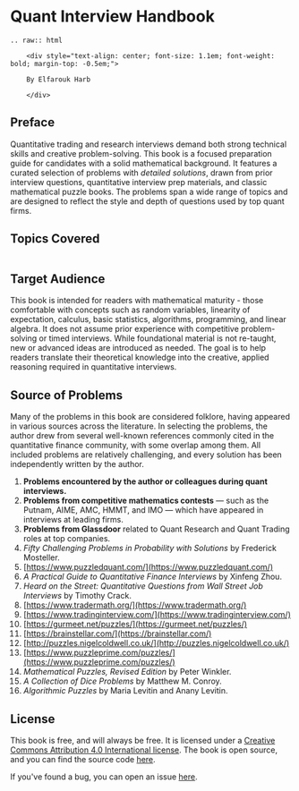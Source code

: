 # Quant Interview Handbook

```{eval-rst}
.. raw:: html

    <div style="text-align: center; font-size: 1.1em; font-weight: bold; margin-top: -0.5em;">

    By Elfarouk Harb

    </div>
```

## Preface

Quantitative trading and research interviews demand both strong technical skills and creative problem-solving. This book is a focused preparation guide for candidates with a solid mathematical background. It features a curated selection of problems with *detailed solutions*, drawn from prior interview questions, quantitative interview prep materials, and classic mathematical puzzle books. The problems span a wide range of topics and are designed to reflect the style and depth of questions used by top quant firms.

## Topics Covered

```{tableofcontents}
```

## Target Audience

This book is intended for readers with mathematical maturity - those comfortable with concepts such as random variables, linearity of expectation, calculus, basic statistics, algorithms, programming, and linear algebra. It does not assume prior experience with competitive problem-solving or timed interviews. While foundational material is not re-taught, new or advanced ideas are introduced as needed. The goal is to help readers translate their theoretical knowledge into the creative, applied reasoning required in quantitative interviews.

## Source of Problems

Many of the problems in this book are considered folklore, having appeared in various sources across the literature. In selecting the problems, the author drew from several well-known references commonly cited in the quantitative finance community, with some overlap among them. All included problems are relatively challenging, and every solution has been independently written by the author.

1. **Problems encountered by the author or colleagues during quant interviews.**  
2. **Problems from competitive mathematics contests** — such as the Putnam, AIME, AMC, HMMT, and IMO — which have appeared in interviews at leading firms.  
3. **Problems from Glassdoor** related to Quant Research and Quant Trading roles at top companies.  
4. *Fifty Challenging Problems in Probability with Solutions* by Frederick Mosteller.  
5. [https://www.puzzledquant.com/](https://www.puzzledquant.com/)  
6. *A Practical Guide to Quantitative Finance Interviews* by Xinfeng Zhou.  
7. *Heard on the Street: Quantitative Questions from Wall Street Job Interviews* by Timothy Crack.  
8. [https://www.tradermath.org/](https://www.tradermath.org/)  
9. [https://www.tradinginterview.com/](https://www.tradinginterview.com/)  
10. [https://gurmeet.net/puzzles/](https://gurmeet.net/puzzles/)  
11. [https://brainstellar.com/](https://brainstellar.com/)  
12. [http://puzzles.nigelcoldwell.co.uk/](http://puzzles.nigelcoldwell.co.uk/)  
13. [https://www.puzzleprime.com/puzzles/](https://www.puzzleprime.com/puzzles/)  
14. *Mathematical Puzzles, Revised Edition* by Peter Winkler.  
15. *A Collection of Dice Problems* by Matthew M. Conroy.  
16. *Algorithmic Puzzles* by Maria Levitin and Anany Levitin.  

## License

This book is free, and will always be free. It is licensed under a [Creative Commons Attribution 4.0 International license](https://creativecommons.org/licenses/by/4.0/). The book is open source, and you can find the source code [here](https://github.com/FaroukY/QuantBook).

If you've found a bug, you can open an issue [here](https://github.com/FaroukY/QuantBook/issues/new?title=Issue%20on%20page%20%2Fintro.html&body=Your%20issue%20content%20here).
